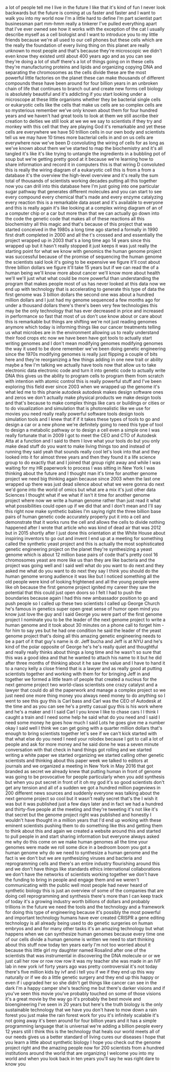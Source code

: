 
a lot of people tell me I live in the
future
I like that it&#39;s kind of fun I never
look backwards but the future is coming
at us faster and faster and I want to
walk you into my world now
I&#39;m a little hard to define I&#39;m part
scientist part businessman part mm-hmm
really a tinkerer I&#39;ve pulled everything
apart that I&#39;ve ever owned see how it
works with the exception of the cat
I usually describe myself as a cell
biologist and I want to introduce you to
my little friends because we&#39;re all used
to our cell phones but these cells which
are the really the foundation of every
living thing on this planet are really
unknown to most people and that&#39;s
because they&#39;re microscopic we didn&#39;t
even know they existed until about 400
years ago and as you can see they&#39;re
doing a lot of stuff there&#39;s a lot of
things going on in these cells they&#39;re
manufacturing proteins and lipids and
organizing copying DNA and separating
the chromosomes as the cells divide
these are the most powerful little
factories on the planet these can make
thousands of different compounds these
have been around for four billion years
in an unbroken chain of life that
continues to branch out and create new
forms cell biology is absolutely
beautiful and it&#39;s addicting if you
start looking under a microscope at
these little organisms whether they be
bacterial single cells or eukaryotic
cells like the cells that make us cells
are so complex cells are so mysterious
remember we&#39;ve only known about them for
four hundred years and we haven&#39;t had
great tools to look at them
we still ascribe their creation to
deities we still look at we we we say to
scientists if they try and monkey with
this cell that they are playing God it&#39;s
remarkable
and yet these cells are everywhere we
have 50 trillion cells in our own body
and scientists tell us we may have 10
times more bacterial cells in and on us
cells are everywhere now we&#39;ve been D
convoluting the wiring of cells for as
long as we&#39;ve known about them
we&#39;ve started to map the biochemistry
and it&#39;s all tangled it&#39;s like it&#39;s like
trying to untangle the ingredients in a
bubbling pot of soup but we&#39;re getting
pretty good at it because we&#39;re learning
how to share information and record it
in computers this is that wiring D
convoluted this is really the wiring
diagram of a eukaryotic cell this is
from a from a database it&#39;s the overview
the high-level overview and it&#39;s really
the sum total of thousands of scientists
working decades putting all this
together now you can drill into this
database here I&#39;m just going into one
particular sugar pathway that generates
different molecules and you can start to
see every compound every chemical that&#39;s
made and every enzyme catalyzing every
reaction this is a remarkable data asset
and it&#39;s available to everyone and this
is really again it&#39;s like looking at a
complex wiring diagram of an of a
computer chip or a car but more than
that we can actually go down into the
code the genetic code that makes all of
these reactions all this biochemistry
all this magic and that&#39;s because of
this project that was started conceived
in the 1980s a long time ago started a
formally in 1990 first draft completed
in 2000 and all the t&#39;s crossed and and
essentially the project wrapped up in
2003 that&#39;s a long time ago 14 years
since this wrapped up but it hasn&#39;t
really stopped it just keeps it was just
really the starting point for what we
know with genomics the human genome
project was successful because of the
promise of sequencing the human genome
the scientists said look it&#39;s going to
be expensive we figure it&#39;ll cost about
three billion dollars we figure it&#39;ll
take 15 years but if we can read the
of a human being we&#39;ll know more about
cancer we&#39;ll know more about health
we&#39;ll we&#39;ll just what what could be more
powerful than understanding the program
that makes people most of us has never
looked at this data now we end up with
technology that is accelerating to
generate this type of data the first
genome was 3 billion dollars the second
one was about a hundred million dollars
and I just had my genome sequenced a few
months ago for under a thousand dollars
there&#39;s there&#39;s been very few
technologies this may be the only
technology that has ever decreased in
price and increased in performance so
fast that most of us don&#39;t use know
about or care about this is remarkable
but things are shifting we&#39;re not just
reading genomes anymore which today is
informing things like our cancer
treatments telling us what microbes are
in the environment allowing us to really
understand their food crops etc now we
have been have got tools to actually
start writing genomes and I don&#39;t mean
modifying genomes modifying genomes the
way it used to be done remember we&#39;ve
been doing genetic engineering since the
1970s modifying genomes is really just
flipping a couple of bits here and
they&#39;re reorganizing a few things adding
in one new trait or ability maybe a few
I&#39;m talking we actually have tools now
that allow us to take electronic data
electronic code and turn it into genetic
code to actually write DNA this gives us
the ability to program cells to program
them from scratch with intention with
atomic control this is really powerful
stuff and I&#39;ve been exploring this field
ever since 2003 when we wrapped up the
genome it&#39;s what led me to this
phanie autodesk autodesk makes design
software ones and zeros we don&#39;t
actually make physical products we make
design tools and that&#39;s because to make
complex things like cars or buildings or
cities or to do visualization and
simulation that is photorealistic like
we use for movies you need really really
powerful software tools design tools
simulation tools and I knew that if if
it takes these types of tools to go and
design a car or a new phone we&#39;re
definitely going to need this type of
tool to design a metabolic pathway or to
design a cell even a simple one I was
really fortunate that in 2009 I got to
meet the CEO and CTO of Autodesk Atta at
a function and I said to them I love
what your tools do but you only make
dead stuff do you want to make living
things too and instead of running they
said yeah that sounds really cool let&#39;s
look into that and they looked into it
for almost three years and then they
found it a life science group to do
exactly that and I joined that group
right away and while I was waiting for
my HR paperwork to process I was sitting
in New York I was thinking about the
future and I thought man it&#39;s time for
another genome project we need big
thinking again because since 2003 when
the last one wrapped up there was just
dead silence about what we were gonna do
next we&#39;d gone into the world of omics
but what are a mix it&#39;s just other data
Sciences I thought what if we what if
isn&#39;t it time for another genome project
where now we write a human genome rather
than just read it what what
possibilities could open up if we did
that and I don&#39;t mean and I&#39;ll say this
right now make synthetic babies I&#39;m
saying right the three billion base
pairs of
human genetic code accurately properly
put it into a cell and demonstrate that
it works runs the cell and allows the
cells to divide nothing happened after I
wrote that article who was kind of dead
air that was 2012 but in 2015 shortly
after I just done this orientation at
the White House about inspiring
inventors to go out and invent I end up
at a meeting for something called the
synthetic yeast project and this is
actually the most sophisticated genetic
engineering project on the planet
they&#39;re synthesizing a yeast genome
which is about 12 million base pairs of
code that&#39;s pretty cool
16 chromosomes yeast are more like us
than they are like bacteria and the
project was going well and I said well
what do you want to do next and they
asked me what do you want to do next
they say I think you should do the human
genome wrong audience it was like but I
noticed something all the old people
were kind of looking frightened and all
the young people were like oh because
the first genome project ignited my
career they saw the potential that this
could just open doors so I felt I had to
push the boundaries because again I had
this new ambassador position to go and
push people so I called up these two
scientists I called up George Church
he&#39;s famous in genetics super open great
sense of humor open mind
you know just love the guy and I said
George you were part of the first genome
project I nominate you to be the leader
of the next genome project to write a
human genome and it took about 30
minutes on a phone call to forget him -
for him to say yes but he had one
condition he said the leader of the
yeast genome project that&#39;s doing all
this amazing genetic engineering needs
to be a part of it that guy&#39;s name is
dr. Jeff bucha and Jeff is at NYU and
he&#39;s kind of the polar opposite of
George he&#39;s he&#39;s really quiet and
thoughtful and
really really thinks about things a long
time and he wasn&#39;t so sure that this was
a good idea and that he wanted to attach
his name to it but he did after three
months of thinking about it
he saw the value and I have to hand it
to a nancy kelly a close friend that is
a lawyer and as really good at putting
scientists together and working with
them for for bringing Jeff in and
together we formed a little team of
people that created a nucleus for the
next genome project two world-class
scientists one crazy catalyst and a
lawyer that could do all the paperwork
and manage a complex project so we just
need one more thing money you always
need money to do anything so I went to
see this guy this is Carl bass and Carl
was the CEO of Autodesk at the time and
as you can see he&#39;s a pretty casual guy
this is his work where and he&#39;s a maker
and I I said Carl I you know I like to
chase cars I I think I caught a train
and I need some help he said what do you
need and I said I need some money
he goes how much I said Lots he goes
give me a number okay I said well I
think we can get going with a quarter
million dollars that&#39;s enough to bring
scientists together let&#39;s see if we
can&#39;t kick started with that what else
do you need I need your rolodex because
I got to call a lot of people and ask
for more money and he said done he was a
seven minute conversation with that
check in hand things got rolling and we
started writing a white paper we started
organizing we started calling other
genetic scientists and thinking about
this paper week we talked to editors at
journals and we organized a meeting in
New York in May 2016
that got branded as secret we already
knew that putting human in front of
genome was going to be provocative for
people particularly when you add
synthesis but when you put secret in
front of it oh my god it&#39;s so good
scientists don&#39;t get any
tension and all of a sudden we got a
hundred million pageviews in 200
different news sources and suddenly
everyone was talking about the next
genome project so cool but it wasn&#39;t
really secret that&#39;s the I wish it was
but it was published just a few days
later and in fact we had a hundred and
thirty-five people at the meeting and
they&#39;re tweeting it&#39;s not like it&#39;s that
secret but the genome project right was
published and honestly I wouldn&#39;t have
thought in a million years that I&#39;d end
up working with these eminent scientists
pushing them to do something like this
and getting them to think about this and
again we created a website around this
and started to pull people in and start
sharing information but everyone always
asked me why do this come on we make
human genomes all the time your genomes
were made we roll some dice in a bedroom
boom you got a human genome why do we
need to synthesize a human genome and
the fact is we don&#39;t but we are
synthesizing viruses and bacteria and
reprogramming cells and there&#39;s an
entire industry flourishing around this
and we don&#39;t have things like standards
ethics international collaborations we
don&#39;t have the networks of scientists
working together we don&#39;t have the
funding to bring in people and engage
them and we weren&#39;t communicating with
the public well most people had never
heard of synthetic biology this is just
an overview of some of the companies
that are doing cell reprogramming and
synthesis there&#39;s more than I can keep
track of today it&#39;s a growing industry
worth billions of dollars
and probably trillions in the future we
need the tools and the technology and a
framework for doing this type of
engineering because it&#39;s possibly the
most powerful and important technology
humans have ever created CRISPR a gene
editing technology is all
already being used to do genetic
surgeries on human embryos and and for
many other tasks it&#39;s an amazing
technology but what happens when we can
synthesize human genomes because every
time one of our cells divide a human
genome is written we need to start
thinking about this stuff now today ten
years early I&#39;m not too worried about it
because this little girl my daughter
named Rosalind after one of the
scientists that was instrumental in
discovering the DNA molecule or or we
just call her row or row row row it was
my teacher she was made in an IVF lab in
new york ivf forty years ago was pretty
controversial it&#39;s not today there&#39;s
five million kids by ivf and i tell you
if we if they end up this way naturally
or if we do a little genetic surgery and
they end up this happy or even if i
upgraded her so she didn&#39;t get things
like cancer can see in the dark
I&#39;m a happy camper she&#39;s teaching me but
there&#39;s darker visions and if you&#39;ve
seen this movie
you&#39;ve probably touched on some of those
visions it&#39;s a great movie by the way go
it&#39;s probably the best movie and
bioengineering I&#39;ve seen in 20 years but
here&#39;s the truth biology is the only
sustainable technology that we have you
don&#39;t have to mow down a rain forest you
just make the rain forest work for you
it&#39;s infinitely scalable it&#39;s not going
away it&#39;s been around for four billion
years and it has a simple programming
language that is universal we&#39;re adding
a billion people every 12 years still I
think this is the technology that heals
our world meets all of our needs gives
us a better standard of living
cures our diseases I hope that you learn
a little about synthetic biology I hope
you check out the genome project right
and the amazing people now
for 200 scientists from a hundred
institutions around the world that are
organizing I welcome you into my world
and when you look back in ten years
you&#39;ll say he was right
dare to know
you
